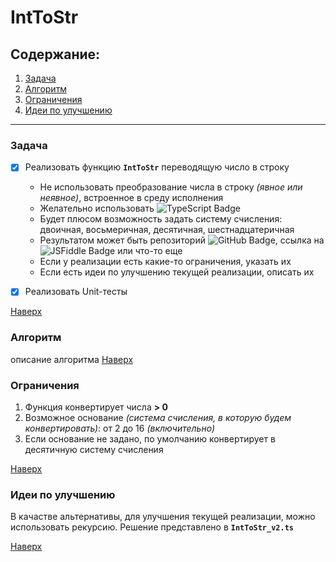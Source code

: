 # IntToStr

## Содержание:

1. [Задача](#задача)
2. [Алгоритм](#алгоритм)
3. [Ограничения](#ограничения)
4. [Идеи по улучшению](#идеи-по-улучшению)

---

### Задача

- [x] Реализовать функцию **`IntToStr`** переводящую число в строку

  - Не использовать преобразование числа в строку _(явное или неявное)_, встроенное в среду исполнения
  - Желательно использовать ![TypeScript Badge](https://img.shields.io/badge/TypeScript-3178C6?logo=typescript&logoColor=fff&style=flat)
  - Будет плюсом возможность задать систему счисления: двоичная, восьмеричная, десятичная, шестнадцатеричная
  - Результатом может быть репозиторий ![GitHub Badge](https://img.shields.io/badge/GitHub-181717?logo=github&logoColor=fff&style=flat), ссылка на ![JSFiddle Badge](https://img.shields.io/badge/JSFiddle-0084FF?logo=jsfiddle&logoColor=fff&style=flat) или что-то еще
  - Если у реализации есть какие-то ограничения, указать их
  - Если есть идеи по улучшению текущей реализации, описать их

- [x] Реализовать Unit-тесты

[Наверх](#inttostr)

### Алгоритм

описание алгоритма
[Наверх](#inttostr)

### Ограничения

1. Функция конвертирует числа **> 0**
2. Возможное основание _(система счисления, в которую будем конвертировать)_: от 2 до 16 _(включительно)_
3. Если основание не задано, по умолчанию конвертирует в десятичную систему счисления

[Наверх](#inttostr)

### Идеи по улучшению

В качастве альтернативы, для улучшения текущей реализации, можно использовать рекурсию. Решение представлено в **`IntToStr_v2.ts`**

[Наверх](#inttostr)
